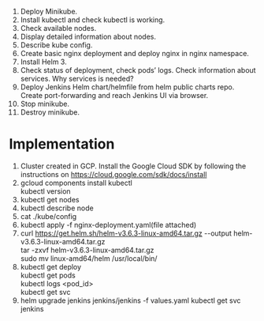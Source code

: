 1.	Deploy Minikube.  
2.	Install kubectl and check kubectl is working.  
3.	Check available nodes.  
4.	Display detailed information about nodes.  
5.	Describe kube config.  
6.	Create basic nginx deployment and deploy nginx in nginx namespace.  
7.	Install Helm 3.  
8.	Check status of deployment, check pods’ logs. Check information about services. Why services is needed?  
9.	Deploy Jenkins Helm chart/helmfile from helm public charts repo. Create port-forwarding and reach Jenkins UI via browser.  
10.	Stop minikube.  
11.	Destroy minikube.

# Implementation
1. Cluster created in GCP. Install the Google Cloud SDK by following the instructions on https://cloud.google.com/sdk/docs/install  
2. gcloud components install kubectl  
   kubectl version  
3. kubectl get nodes
4. kubectl describe node <node-name>  
5. cat ./kube/config  
6. kubectl apply -f nginx-deployment.yaml(file attached)  
7. curl https://get.helm.sh/helm-v3.6.3-linux-amd64.tar.gz --output helm-v3.6.3-linux-amd64.tar.gz   
   tar -zxvf helm-v3.6.3-linux-amd64.tar.gz  
   sudo mv linux-amd64/helm /usr/local/bin/  
8. kubectl get deploy  
   kubectl get pods  
   kubectl logs <pod_id>  
   kubectl get svc  
9. helm upgrade jenkins jenkins/jenkins -f values.yaml
   kubectl get svc jenkins  
